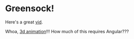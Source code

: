 # Greensock!
Here's a great [vid](https://egghead.io/lessons/angularjs-greensock-timelinelite-animation-sequences).

Whoa, [3d animation](https://egghead.io/lessons/3d-animations-with-greensock-tweenlite)!!! How much of this requires Angular???
